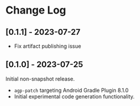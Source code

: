 # Change Log

## [0.1.1] - 2023-07-27

* Fix artifact publishing issue

## [0.1.0] - 2023-07-25

Initial non-snapshot release.

* `agp-patch` targeting Android Gradle Plugin 8.1.0
* Initial experimental code generation functionality.
